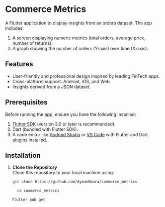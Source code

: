 # Commerce Metrics

A Flutter application to display insights from an orders dataset. The app includes:
1. A screen displaying numeric metrics (total orders, average price, number of returns).
2. A graph showing the number of orders (Y-axis) over time (X-axis).

## Features

- User-friendly and professional design inspired by leading FinTech apps.
- Cross-platform support: Android, iOS, and Web.
- Insights derived from a JSON dataset.

## Prerequisites

Before running the app, ensure you have the following installed:
1. [Flutter SDK](https://docs.flutter.dev/get-started/install) (version 3.0 or later is recommended).
2. Dart (bundled with Flutter SDK).
3. A code editor like [Android Studio](https://developer.android.com/studio) or [VS Code](https://code.visualstudio.com/) with Flutter and Dart plugins installed.

## Installation

1. **Clone the Repository**  
   Clone this repository to your local machine using:
   ```bash
   git clone https://github.com/AymanOmara/commerce_metrics
   ```
    ```bash
      cd commerce_metrics
   ```
```bash
   flutter pub get
   ```